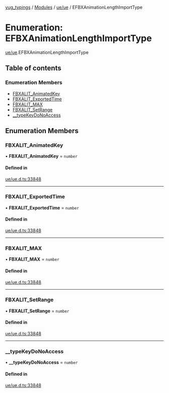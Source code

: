 [yug_typings](../README.md) / [Modules](../modules.md) / [ue/ue](../modules/ue_ue.md) / EFBXAnimationLengthImportType

# Enumeration: EFBXAnimationLengthImportType

[ue/ue](../modules/ue_ue.md).EFBXAnimationLengthImportType

## Table of contents

### Enumeration Members

- [FBXALIT\_AnimatedKey](ue_ue.EFBXAnimationLengthImportType.md#fbxalit_animatedkey)
- [FBXALIT\_ExportedTime](ue_ue.EFBXAnimationLengthImportType.md#fbxalit_exportedtime)
- [FBXALIT\_MAX](ue_ue.EFBXAnimationLengthImportType.md#fbxalit_max)
- [FBXALIT\_SetRange](ue_ue.EFBXAnimationLengthImportType.md#fbxalit_setrange)
- [\_\_typeKeyDoNoAccess](ue_ue.EFBXAnimationLengthImportType.md#__typekeydonoaccess)

## Enumeration Members

### FBXALIT\_AnimatedKey

• **FBXALIT\_AnimatedKey** = `number`

#### Defined in

[ue/ue.d.ts:33848](https://github.com/YugMetaverse/yug_typings/blob/b7d9b19/ue/ue.d.ts#L33848)

___

### FBXALIT\_ExportedTime

• **FBXALIT\_ExportedTime** = `number`

#### Defined in

[ue/ue.d.ts:33848](https://github.com/YugMetaverse/yug_typings/blob/b7d9b19/ue/ue.d.ts#L33848)

___

### FBXALIT\_MAX

• **FBXALIT\_MAX** = `number`

#### Defined in

[ue/ue.d.ts:33848](https://github.com/YugMetaverse/yug_typings/blob/b7d9b19/ue/ue.d.ts#L33848)

___

### FBXALIT\_SetRange

• **FBXALIT\_SetRange** = `number`

#### Defined in

[ue/ue.d.ts:33848](https://github.com/YugMetaverse/yug_typings/blob/b7d9b19/ue/ue.d.ts#L33848)

___

### \_\_typeKeyDoNoAccess

• **\_\_typeKeyDoNoAccess** = `number`

#### Defined in

[ue/ue.d.ts:33848](https://github.com/YugMetaverse/yug_typings/blob/b7d9b19/ue/ue.d.ts#L33848)
